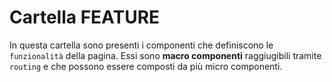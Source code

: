 # Cartella FEATURE

In questa cartella sono presenti i componenti che definiscono le `funzionalità` della pagina.
Essi sono **macro componenti** raggiugibili tramite `routing` e che possono essere composti da più micro componenti.
